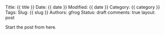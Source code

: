 Title: {{ title }}
Date: {{ date }}
Modified: {{ date }}
Category: {{ category }}
Tags: 
Slug: {{ slug }}
Authors: gfrog
Status: draft
comments: true
layout: post


Start the post from here.
